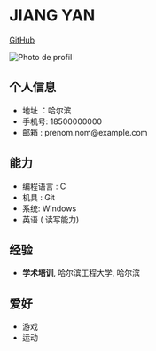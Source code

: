 <h1 id="jiang-yan">JIANG YAN</h1>

[GitHub](https://github.com/Alchimiste241/-.git)

<p><img src="https://th.bing.com/th/id/OIP.hqma7ZkkukrNBULTXhep2QHaHa?pid=ImgDet&amp;w=185&amp;h=185&amp;c=7&amp;dpr=1.3" alt="Photo de profil"></p>
<h2 id="-">个人信息</h2>
<ul>
<li>地址 ：哈尔滨</li>
<li>手机号: 18500000000</li>
<li>邮箱 : prenom.nom@example.com</li>
</ul>
<h2 id="-">能力</h2>
<ul>
<li>编程语言 : C</li>
<li>机具 : Git</li>
<li>系统: Windows</li>
<li>英语 ( 读写能力)</li>
</ul>
<h2 id="-">经验</h2>
<ul>
<li><strong>学术培训</strong>, 哈尔滨工程大学, 哈尔滨</li>
</ul>
<h2 id="-">爱好</h2>
<ul>
<li>游戏</li>
<li>运动 </li>
</ul>
